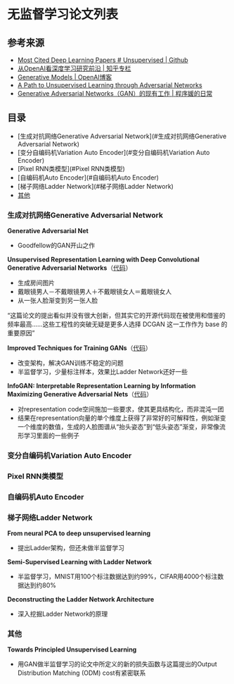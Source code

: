 # 无监督学习论文列表

## 参考来源
- [Most Cited Deep Learning Papers # Unsupervised | Github](https://github.com/terryum/awesome-deep-learning-papers#unsupervised)
- [从OpenAI看深度学习研究前沿 | 知乎专栏](https://zhuanlan.zhihu.com/p/20924929?f3fb8ead20=2fe7890562ecdbf5998ce5a6c0a1ba08)
- [Generative Models | OpenAI博客](https://openai.com/blog/generative-models/)
- [A Path to Unsupervised Learning through Adversarial Networks](https://code.facebook.com/posts/1587249151575490/a-path-to-unsupervised-learning-through-adversarial-networks/)
- [Generative Adversarial Networks（GAN）的现有工作 | 程序媛的日常](http://chuansong.me/n/317902651864)

## 目录
- [生成对抗网络Generative Adversarial Network](#生成对抗网络Generative Adversarial Network)
- [变分自编码机Variation Auto Encoder](#变分自编码机Variation Auto Encoder)
- [Pixel RNN类模型](#Pixel RNN类模型)
- [自编码机Auto Encoder](#自编码机Auto Encoder)
- [梯子网络Ladder Network](#梯子网络Ladder Network)
- [其他](#其他)

### 生成对抗网络Generative Adversarial Network

**Generative Adversarial Net**
- Goodfellow的GAN开山之作

**Unsupervised Representation Learning with Deep Convolutional Generative Adversarial Networks**（[代码](https://github.com/Newmu/dcgan_code)）
- 生成房间图片
- 戴眼镜男人－不戴眼镜男人＋不戴眼镜女人＝戴眼镜女人
- 从一张人脸渐变到另一张人脸

“这篇论文的提出看似并没有很大创新，但其实它的开源代码现在被使用和借鉴的频率最高……这些工程性的突破无疑是更多人选择 DCGAN 这一工作作为 base 的重要原因”

**Improved Techniques for Training GANs**（[代码](https://github.com/openai/improved-gan)）
- 改变架构，解决GAN训练不稳定的问题
- 半监督学习，少量标注样本，效果比Ladder Network还好一些

**InfoGAN: Interpretable Representation Learning by Information Maximizing Generative Adversarial Nets**（[代码](https://github.com/openai/InfoGAN)）
- 对representation code空间施加一些要求，使其更具结构化，而非混沌一团
- 结果在representation向量的单个维度上获得了非常好的可解释性，例如渐变一个维度的数值，生成的人脸图谱从“抬头姿态”到“低头姿态”渐变，非常像流形学习里面的一些例子

### 变分自编码机Variation Auto Encoder

### Pixel RNN类模型

### 自编码机Auto Encoder

### 梯子网络Ladder Network

**From neural PCA to deep unsupervised learning**
- 提出Ladder架构，但还未做半监督学习

**Semi-Supervised Learning with Ladder Network**
- 半监督学习，MNIST用100个标注数据达到约99%，CIFAR用4000个标注数据达到约80%

**Deconstructing the Ladder Network Architecture**
- 深入挖掘Ladder Network的原理

### 其他

**Towards Principled Unsupervised Learning**
- 用GAN做半监督学习的论文中所定义的新的损失函数与这篇提出的Output Distribution Matching (ODM) cost有紧密联系
